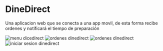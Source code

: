 # DineDirect
Una aplicacion web que se conecta a una app movil, de esta forma recibe ordenes y notificará el tiempo de preparación


![menu dicedirect](https://github.com/vinkevr/DineDirect/assets/101304610/b8c27be1-7eff-40d8-9ff0-ca598a3b4add)
![ordenes dinedirect ](https://github.com/vinkevr/DineDirect/assets/101304610/6155ce77-2878-4766-b7bf-e90bfd243c0d)
![ordenes dinedirect](https://github.com/vinkevr/DineDirect/assets/101304610/0bcd008b-a5e3-4f3e-b3d0-3e05f7aa74cb)
![iniciar sesion dinedirect](https://github.com/vinkevr/DineDirect/assets/101304610/dff7d1d5-e8d9-4646-9a1f-f6c0040ca4a7)
